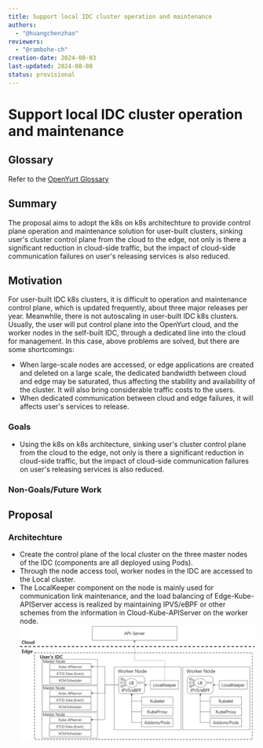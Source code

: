 ```yaml
---
title: Support local IDC cluster operation and maintenance
authors:
  - "@huangchenzhao"
reviewers:
  - "@rambohe-ch"
creation-date: 2024-08-03
last-updated: 2024-08-08
status: provisional
---
```


# Support local IDC cluster operation and maintenance 

## Glossary

Refer to the [OpenYurt Glossary](https://github.com/openyurtio/openyurt/blob/master/docs/proposals/00_openyurt-glossary.md)


## Summary

The proposal aims to adopt the k8s on k8s architechture to provide control plane operation and maintenance solution for user-built clusters, sinking user's cluster control plane from the cloud to the edge, not only is there a significant reduction in cloud-side traffic, but the impact of cloud-side communication failures on user's releasing services is also reduced.

## Motivation

For user-built IDC k8s clusters, it is difficult to operation and maintenance control plane, which is updated frequently, about three major releases per year. Meanwhile, there is not autoscaling in user-built IDC k8s clusters. Usually, the user will put control plane into the OpenYurt cloud, and the worker nodes in the self-built IDC, through a dedicated line into the cloud for management. In this case, above problems are solved, but there are some shortcomings:
- When large-scale nodes are accessed, or edge applications are created and deleted on a large scale, the dedicated bandwidth between cloud and edge may be saturated, thus affecting the stability and availability of the cluster. It will also bring considerable traffic costs to the users.
- When dedicated communication between cloud and edge failures, it will affects user's services to release.

### Goals

- Using the k8s on k8s architecture, sinking user's cluster control plane from the cloud to the edge, not only is there a significant reduction in cloud-side traffic, but the impact of cloud-side communication failures on user's releasing services is also reduced.

### Non-Goals/Future Work


## Proposal
### Architechture

- Create the control plane of the local cluster on the three master nodes of the IDC (components are all deployed using Pods). 
- Through the node access tool, worker nodes in the IDC are accessed to the Local cluster.
- The LocalKeeper component on the node is mainly used for communication link maintenance, and the load balancing of Edge-Kube-APIServer access is realized by maintaining IPVS/eBPF or other schemes from the information in Cloud-Kube-APIServer on the worker node.
![img.png](../img/img1.png)
